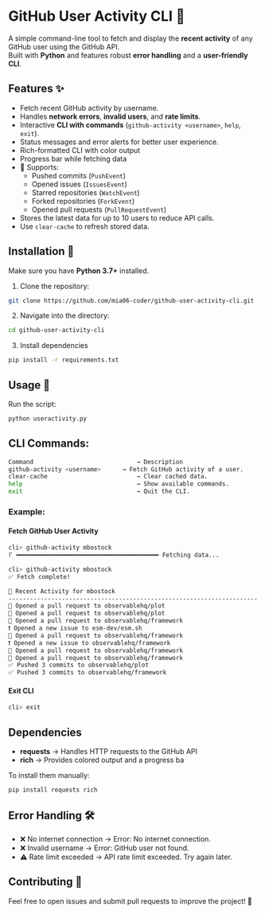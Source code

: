 # GitHub User Activity CLI 🚀

A simple command-line tool to fetch and display the **recent activity** of any GitHub user using the GitHub API.  
Built with **Python** and features robust **error handling** and a **user-friendly CLI**.

## Features ✨

- Fetch recent GitHub activity by username.
- Handles **network errors**, **invalid users**, and **rate limits**.
- Interactive **CLI with commands** (`github-activity <username>`, `help`, `exit`).
- Status messages and error alerts for better user experience.
- Rich-formatted CLI with color output
- Progress bar while fetching data
- 📌 Supports:
  - Pushed commits (`PushEvent`)
  - Opened issues (`IssuesEvent`)
  - Starred repositories (`WatchEvent`)
  - Forked repositories (`ForkEvent`)
  - Opened pull requests (`PullRequestEvent`)
- Stores the latest data for up to 10 users to reduce API calls.
- Use `clear-cache` to refresh stored data.

## Installation 🔧

Make sure you have **Python 3.7+** installed.

1. Clone the repository:

```sh
git clone https://github.com/mia06-coder/github-user-activity-cli.git
```

2. Navigate into the directory:

```sh
cd github-user-activity-cli
```

3. Install dependencies

```sh
pip install -r requirements.txt
```

## Usage 🚀

Run the script:

```sh
python useractivity.py
```

## CLI Commands:

```sh
Command	                            → Description
github-activity <username>	    → Fetch GitHub activity of a user.
clear-cache                         → Clear cached data.
help	                            → Show available commands.
exit	                            → Quit the CLI.
```

### Example:

#### Fetch GitHub User Activity

```sh
cli> github-activity mbostock
⠏ ━━━━━━━━━━━━━━━━━━━━━━━━━━━━━━━━━━━━━━━━ Fetching data...
```

```sh
cli> github-activity mbostock
✅ Fetch complete!

📌 Recent Activity for mbostock
----------------------------------------------------------------------
🔶 Opened a pull request to observablehq/plot
🔶 Opened a pull request to observablehq/plot
🔶 Opened a pull request to observablehq/framework
❗ Opened a new issue to esm-dev/esm.sh
🔶 Opened a pull request to observablehq/framework
❗ Opened a new issue to observablehq/framework
🔶 Opened a pull request to observablehq/framework
🔶 Opened a pull request to observablehq/framework
✅ Pushed 3 commits to observablehq/plot
✅ Pushed 3 commits to observablehq/framework
```

#### Exit CLI

```sh
cli> exit
```

## Dependencies

- **requests** → Handles HTTP requests to the GitHub API
- **rich** → Provides colored output and a progress ba

To install them manually:

```sh
pip install requests rich
```

## Error Handling 🛠

- ❌ No internet connection → Error: No internet connection.
- ❌ Invalid username → Error: GitHub user not found.
- ⚠️ Rate limit exceeded → API rate limit exceeded. Try again later.

## Contributing 🤝

Feel free to open issues and submit pull requests to improve the project! 🎉
